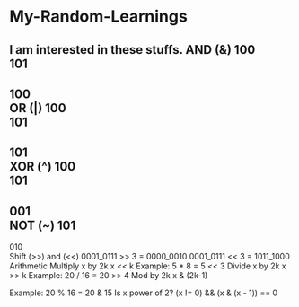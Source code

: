 # My-Random-Learnings
I am interested in these stuffs.
AND (&)
100  
101  
---  
100  
OR (|)
100  
101  
---  
101  
XOR (^)
100  
101  
---  
001  
NOT (~)
101 
---  
010  
Shift (>>) and (<<)
0001_0111 >> 3 = 0000_0010
0001_0111 << 3 = 1011_1000
Arithmetic
Multiply x by 2k
x << k
Example: 5 * 8 = 5 << 3
Divide x by 2k
x >> k
Example: 20 / 16 = 20 >> 4
Mod by 2k
x & (2k-1)

Example: 20 % 16 = 20 & 15
Is x power of 2?
(x != 0) && (x & (x - 1)) == 0
